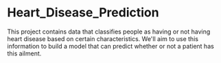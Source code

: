 # Heart_Disease_Prediction
This project contains data that classifies people as having or not having heart disease based on certain characteristics. We'll aim to use this information to build a model that can predict whether or not a patient has this ailment.

